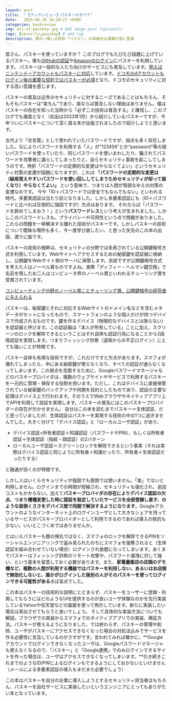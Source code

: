 ```yaml
---
layout: post
title:  "【ブックレビュー】パスキーのすべて"
date:   2025-06-28 10:20:27 +0900
categories: bookreview
img: all-of-passkey.jpg # Add image post (optional)
tags: [security,passkey] # add tag
description: 僕の一推しの技術「パスキー」の本格的な書籍が遂に登場
---
```


皆さん、パスキーを使っていますか？
このブログでもたびたび話題に上げているパスキー。僕も[GitHubの認証](https://docs.github.com/ja/authentication/authenticating-with-a-passkey/signing-in-with-a-passkey)や[Amazonのログイン](https://www.amazon.co.jp/gp/help/customer/display.html?nodeId=TPphmhSWBgcI9Ak87p)にパスキーを利用しています。
パスキーは一般的な人たち向けのサービスにも普及しています。[例えばニンテンドーアカウントもパスキーに対応](https://support.nintendo.com/jp/nintendo_account/passkey/index.html)しています。[ドコモのdアカウントもログイン後の重要な契約ではパスキーが必須](https://id.smt.docomo.ne.jp/src/utility/passkeys.html)となり、ドコモのセキュリティに対する高い意識を感じます。

パスキーの普及は近年のセキュリティに対するニーズであることはもちろん、そもそもパスキーは"楽ちん"であり、楽ならば普及しない理由はありません。僕はパスキーの存在を知った当時から「必ずこの技術は普及する」と確信し、このブログでも幾度となく（初出は2023年1月）から紹介しているパスキーですが、今年ついにパスキーについて深く語る本が出版されましたので紹介しようと思います。

古代より「合言葉」として使われていたパスワードですが、弱点も多く存在しました。なによりパスワードを利用する「人」が"123456"とか"password"等の弱いパスワードを使っていたり、同じパスワードを使いまわしたり、騙されてパスワードを攻撃者に漏らしてしまったりと、自らセキュリティ事故を起こしてしまうのです。時折「パスワードの定期的な変更はやらなくてよい」というセキュリティ対策の変遷が話題になりますが、これは **「パスワードの定期的な変更は（結局覚えやすいパスワードを使い回ししてしまうためセキュリティが却って弱くなり）やらなくてよい」** という意味で、つまりは人間が惰弱なゆえの対策の変遷なのです。
今や「ID＋パスワードでは安全でもなんでもない」といわれる時代。多要素認証は当たり前となりました。しかし多要素認証にも（ID＋パスワードと比べれば圧倒的に強固ですが）欠点はあります。
それならば「パスワードを辞めてしまおう！」という**パスワードレス**という考えが生まれました。しかしこのパスワードレスも、プライバシーや可用性という点で問題がありました。
これらの問題を一挙解決する優れた技術がパスキーです。しかしパスキーの技術について曖昧な場所も多く、今一度学び直したい、と思った矢先のこの本の出版、渡りに船です。

パスキーの技術の根幹は、セキュリティの分野では多用されている公開鍵暗号方式を利用しています。Webサイトへアクセスするための秘密鍵を認証器に格納し、公開鍵をWebサイト側のサーバに保管します。余談ですが公開鍵暗号方式を考えた人はノーベル賞ものですよね。実際「ディフィー・ヘルマン鍵交換」で名前を残したお二人はコンピュータ界のノーベル賞といわれるチューリング賞を受賞されています。

[コンピューティング分野のノーベル賞ことチューリング賞、公開鍵暗号の研究者に与えられる](https://www.gizmodo.jp/2016/03/Turing_Award_for_public_key_encryption.html)


パスキーは、秘密鍵とそれに対応するWebサイトのドメイン名などを含むメタデータがセットになったもので、スマートフォンのような個人だけが持つデバイスで作成されるものです。鍵を作るデバイス（物理的なデバイスとは限らない）を認証器と呼びます。この認証器は「本人が所有している」ことに加え、スクリーンのロックを解除できるということはそれ自体も認証行為になることから2段階認証を実現します。つまりフィッシング詐欺（遠隔からの不正ログイン）にとても強いことが特徴です。

パスキー自体も有用な技術ですが、これだけですと欠点があります。スマフォが壊れてしまったら、中にある秘密鍵が使えなくなり、すべての認証が通らなくなってしまいます。この弱点を克服するために、Googleパスワードマネージャなどのパスキープロバイダは、複数のウェブサイトやサービスで利用するパスキーを一元的に管理・保存する役割を担います。ただし、これはデバイスに直接保管されている秘密鍵のバックアップや同期を目的としたものであり、認証の主要な処理はデバイス上で行われます。そのうえでWebブラウザやネイティブアプリ上でAPIを利用して認証を実現します。パスキーの普及にはこのパスキープロバイダーの存在が欠かせません。
自分はこの本を読むまでパスキー＝生体認証、だと思っていましたが、生体認証はパスキーを実現する技術の中の1つに過ぎませんでした。大きく分けて「デバイス認証」と「ローカルユーザ認証」があり、

- デバイス認証=所有者認証＋知識認証（パスワードやPIN）、もしくは所有者認証＋生体認証（指紋・顔認証）の2パターン
- ローカルユーザ認証＝スクリーンロックを解除できるという事実（それは実際はデバイス認証と同じように所有者＋知識だったり、所有者＋生体認証だったりする）

と融通が効くのが特徴です。

しかし人はいくらセキュリティが強固でも面倒では使いません。「楽」でないと利用しません。ログインまでの時間が短縮され、セキュリティも強化され、追加コストもかからない。加えて**パスキープロバイダの存在によりデバイス認証の欠点、つまり機種変更した時に認証を設定していたサービスを全部登録し直す、のような面倒くささをデバイス間で同期で解決するようになります**。Googleアカウントのようなインターネット上のログインユーザとして大きなシェアを持っているサービスがパスキープロバイダーとして利用できるのであれば導入の抵抗も少ない。いいとこづくめではありませんか。

とはいえパスキーも銀の弾丸ではなく、スマフォのロックを解除できるPINをソーシャルエンジニアリングで盗み見られたのちにスマフォを強奪されると（生体認証を組み合わせていない場合）ログインされ放題になってしまいます。あくまでパスキーはフィッシング詐欺のリモート攻撃や、パスワード漏洩に対して強い、という基本を留意しておく必要があります。また、**家電量販店の店頭のデモ機など、複数の人間が利用する機器ではパスキーを利用しない、あるいはお店側で無効化しないと、誰かがログインした後別の人がそのパスキーを使ってログインできる可能性がある**点は盲点でした。

この本はパスキーの技術的な説明にとどまらず、パスキーをユーザーに登録・利用してもらうにはどのようなUIを提供するのが良いユーザ体験なのかを先行実装しているYahooや任天堂などの画面を使って例示しています。新たに実装したい場合は真似させてもらうと良いでしょう。
そして具体的な実装方法についても解説。ブラウザでの実装からスマフォでのネイティブアプリでの実装、検証方法。パスキーが使えるようになりました、では終わらず、パスキーの管理や削除、ユーザがパスキーにアクセスできなくなった場合の対処法込みでサービスを作る必要性に言及しているのがさすがです。言われてみれば確かに、**Googleアカウントでログインできなくなったユーザは、Googleパスワードマネージャも使えなくなるので、「パスキー」と「Google連携」でのみログインできるサイトを作った場合は、ユーザはアクセスできなくなってしまいます。**引き続きこれまでのようなID/PWによるログインもできるようにしておかないといけません（メールによる多要素認証の導入もまだまだ必要でしょう）

この本はパスキーを自分の企業に導入しようとするセキュリティ担当者はもちろん、パスキーを自社サービスに実装したいというエンジニアにとってもありがたい本となっています。

